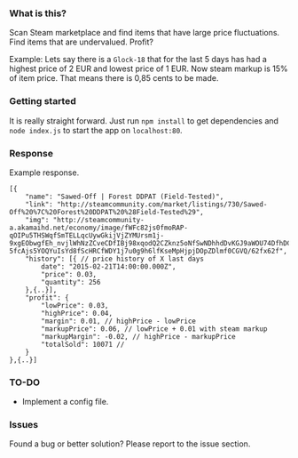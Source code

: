 ### What is this?
Scan Steam marketplace and find items that have large price fluctuations.
Find items that are undervalued.
Profit?

Example:
Lets say there is a `Glock-18` that for the last 5 days has had a highest price of 2 EUR and lowest price of 1 EUR. Now steam markup is 15% of item price. That means there is 0,85 cents to be made. 


### Getting started
It is really straight forward. Just run `npm install` to get dependencies and `node index.js` to start the app on `localhost:80`.


### Response
Example response.
```
[{
	"name": "Sawed-Off | Forest DDPAT (Field-Tested)",
	"link": "http://steamcommunity.com/market/listings/730/Sawed-Off%20%7C%20Forest%20DDPAT%20%28Field-Tested%29",
	"img": "http://steamcommunity-a.akamaihd.net/economy/image/fWFc82js0fmoRAP-qOIPu5THSWqfSmTELLqcUywGkijVjZYMUrsm1j-9xgEObwgfEh_nvjlWhNzZCveCDfIBj98xqodQ2CZknz5oNfSwNDhhdDvKGJ9aWOU74DfhDCM7_cotAtXk8-5fcAjs5YOQYuIsYd8fScHRCfWDY1j7u0g9h6lfKseMpHjpjDOpZDlmf0CGVQ/62fx62f",
	"history": [{ // price history of X last days
		date": "2015-02-21T14:00:00.000Z",
		"price": 0.03,
		"quantity": 256
	},{..}],
	"profit": {
	    "lowPrice": 0.03,
	    "highPrice": 0.04,
	    "margin": 0.01, // highPrice - lowPrice
	    "markupPrice": 0.06, // lowPrice + 0.01 with steam markup
	    "markupMargin": -0.02, // highPrice - markupPrice
	    "totalSold": 10071 //
	}
},{..}]
```


### TO-DO
 * Implement a config file.


### Issues
Found a bug or better solution? Please report to the issue section.
